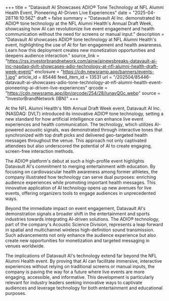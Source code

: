+++
title = "Datavault AI Showcases ADIO® Tone Technology at NFL Alumni Health Event, Pioneering AI-Driven Live Experiences"
date = "2025-04-28T16:10:56Z"
draft = false
summary = "Datavault AI Inc. demonstrated its ADIO® tone technology at the NFL Alumni Health's Annual Draft Week, showcasing how AI can revolutionize live event engagement and health communication without the need for screens or manual input."
description = "Datavault AI showcases ADIO® tone technology at NFL Alumni Health's event, highlighting the use of AI for fan engagement and health awareness. Learn how this deployment creates new monetization opportunities and deepens audience interaction."
source_link = "https://rss.investorbrandnetwork.com/ainw/ainewsbreaks-datavault-ai-inc-nasdaq-dvlt-showcases-adio-technology-at-nfl-alumni-health-draft-week-event/"
enclosure = "https://cdn.newsramp.app/banners/events-1.jpg"
article_id = 85446
feed_item_id = 13531
url = "/202504/85446-datavault-ai-showcases-adio-tone-technology-at-nfl-alumni-health-event-pioneering-ai-driven-live-experiences"
qrcode = "https://cdn.newsramp.app/ibn/qrcode/254/28/lunavQGc.webp"
source = "InvestorBrandNetwork (IBN)"
+++

<p>At the NFL Alumni Health's 16th Annual Draft Week event, Datavault AI Inc. (NASDAQ: DVLT) introduced its innovative ADIO® tone technology, setting a new standard for how artificial intelligence can enhance live event experiences and health communication. The technology, which utilizes AI-powered acoustic signals, was demonstrated through interactive tones that synchronized with top draft picks and delivered geo-targeted health messages throughout the venue. This approach not only captivated attendees but also underscored the potential of AI to create engaging, screen-free interaction methods.</p><p>The ADIO® platform's debut at such a high-profile event highlights Datavault AI's commitment to merging entertainment with education. By focusing on cardiovascular health awareness among former athletes, the company illustrated how technology can serve dual purposes: enriching audience experiences while promoting important health messages. This innovative application of AI technology opens up new avenues for live events, offering organizers tools to engage audiences in unprecedented ways.</p><p>Beyond the immediate impact on event engagement, Datavault AI's demonstration signals a broader shift in the entertainment and sports industries towards integrating AI-driven solutions. The ADIO® technology, part of the company's Acoustic Science Division, represents a leap forward in spatial and multichannel wireless high-definition sound transmission. Such advancements not only enhance the audience experience but also create new opportunities for monetization and targeted messaging in venues worldwide.</p><p>The implications of Datavault AI's technology extend far beyond the NFL Alumni Health event. By proving that AI can facilitate immersive, interactive experiences without relying on traditional screens or manual inputs, the company is paving the way for a future where live events are more engaging, accessible, and informative. This development is particularly relevant for industry leaders seeking innovative ways to captivate audiences and leverage technology for both entertainment and educational purposes.</p>